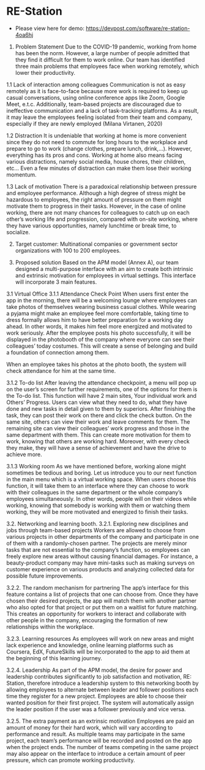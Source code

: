 # RE-Station

- Please view here for demo: https://devpost.com/software/re-station-4oa6hj

1. Problem Statement
Due to the COVID-19 pandemic, working from home has been the norm. However, a large number of people admitted that they find it difficult for them to work online. Our team has identified three main problems that employees face when working remotely, which lower their productivity.

1.1 Lack of interaction among colleagues
Communication is not as easy remotely as it is face-to-face because more work is required to keep up casual conversations, using online conference apps like Zoom, Google Meet, e.t.c. Additionally, team-based projects are discouraged due to ineffective communication and a lack of task-tracking platforms. As a result, it may leave the employees feeling isolated from their team and company, especially if they are newly employed (Milana Virtanen, 2020)

1.2 Distraction
It is undeniable that working at home is more convenient since they do not need to commute for long hours to the workplace and prepare to go to work (change clothes, prepare lunch, drink,...). However, everything has its pros and cons. Working at home also means facing various distractions, namely social media, house chores, their children, etc... Even a few minutes of distraction can make them lose their working momentum.

1.3 Lack of motivation
There is a paradoxical relationship between pressure and employee performance. Although a high degree of stress might be hazardous to employees, the right amount of pressure on them might motivate them to progress in their tasks. However, in the case of online working, there are not many chances for colleagues to catch up on each other’s working life and progression, compared with on-site working, where they have various opportunities, namely lunchtime or break time, to socialize.

2. Target customer:
Multinational companies or government sector organizations with 100 to 200 employees.

3. Proposed solution
Based on the APM model (Annex A), our team designed a multi-purpose interface with an aim to create both intrinsic and extrinsic motivation for employees in virtual settings. This interface will incorporate 3 main features.

3.1 Virtual Office
3.1.1 Attendance Check Point
When users first enter the app in the morning, there will be a welcoming lounge where employees can take photos of themselves wearing business casual clothes. While wearing a pyjama might make an employee feel more comfortable, taking time to dress formally allows him to have better preparation for a working day ahead. In other words, it makes him feel more energized and motivated to work seriously. After the employee posts his photo successfully, it will be displayed in the photobooth of the company where everyone can see their colleagues’ today costumes. This will create a sense of belonging and build a foundation of connection among them.

When an employee takes his photos at the photo booth, the system will check attendance for him at the same time.

3.1.2 To-do list
After leaving the attendance checkpoint, a menu will pop up on the user’s screen for further requirements, one of the options for them is the To-do list. This function will have 2 main sites, Your individual work and Others’ Progress. Users can view what they need to do, what they have done and new tasks in detail given to them by superiors. After finishing the task, they can post their work on there and click the check button. On the same site, others can view their work and leave comments for them. The remaining site can view their colleagues’ work progress and those in the same department with them. This can create more motivation for them to work, knowing that others are working hard. Moreover, with every check they make, they will have a sense of achievement and have the drive to achieve more.

3.1.3 Working room
As we have mentioned before, working alone might sometimes be tedious and boring. Let us introduce you to our next function in the main menu which is a virtual working space. When users choose this function, it will take them to an interface where they can choose to work with their colleagues in the same department or the whole company’s employees simultaneously. In other words, people will on their videos while working, knowing that somebody is working with them or watching them working, they will be more motivated and energized to finish their tasks.

3.2. Networking and learning booth.
3.2.1. Exploring new disciplines and jobs through team-based projects
Workers are allowed to choose from various projects in other departments of the company and participate in one of them with a randomly-chosen partner. The projects are merely minor tasks that are not essential to the company’s function, so employees can freely explore new areas without causing financial damages. For instance, a beauty-product company may have mini-tasks such as making surveys on customer experience on various products and analyzing collected data for possible future improvements.

3.2.2. The random mechanism for partnering
The app’s interface for this feature contains a list of projects that one can choose from. Once they have chosen their desired projects, the app will match them with another partner who also opted for that project or put them on a waitlist for future matching. This creates an opportunity for workers to interact and collaborate with other people in the company, encouraging the formation of new relationships within the workplace.

3.2.3. Learning resources
As employees will work on new areas and might lack experience and knowledge, online learning platforms such as Coursera, EdX, FutureSkills will be incorporated to the app to aid them at the beginning of this learning journey.

3.2.4. Leadership
As part of the APM model, the desire for power and leadership contributes significantly to job satisfaction and motivation, RE: Station, therefore introduce a leadership system to this networking booth by allowing employees to alternate between leader and follower positions each time they register for a new project. Employees are able to choose their wanted position for their first project. The system will automatically assign the leader position if the user was a follower previously and vice versa.

3.2.5. The extra payment as an extrinsic motivation
Employees are paid an amount of money for their hard work, which will vary according to performance and result. As multiple teams may participate in the same project, each team’s performance will be recorded and posted on the app when the project ends. The number of teams competing in the same project may also appear on the interface to introduce a certain amount of peer pressure, which can promote working productivity.
